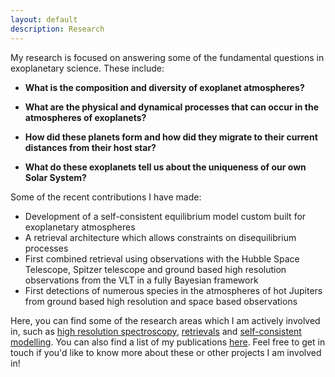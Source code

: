 ```yaml
---
layout: default
description: Research
---
```


My research is focused on answering some of the fundamental questions in exoplanetary science. These include:

* **What is the composition and diversity of exoplanet atmospheres?**

* **What are the physical and dynamical processes that can occur in the atmospheres of exoplanets?**

* **How did these planets form and how did they migrate to their current distances from their host star?**

* **What do these exoplanets tell us about the uniqueness of our own Solar System?**

Some of the recent contributions I have made:

* Development of a self-consistent equilibrium model custom built for exoplanetary atmospheres
* A retrieval architecture which allows constraints on disequilibrium processes
* First combined retrieval using observations with the Hubble Space Telescope, Spitzer telescope and ground based high resolution observations from the VLT in a fully Bayesian framework
* First detections of numerous species in the atmospheres of hot Jupiters from ground based high resolution and space based observations

Here, you can find some of the research areas which I am actively involved in, such as [high resolution spectroscopy]({{site.baseurl}}/research_projects/highres.html), [retrievals]({{site.baseurl}}/research_projects/retrievals.html) and [self-consistent modelling]({{site.baseurl}}/research_projects/self_consistent.html). You can also find a list of my publications [here]({{site.baseurl}}/publications.html). Feel free to get in touch if you'd like to know more about these or other projects I am involved in!
